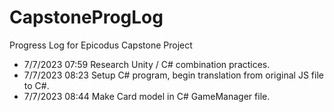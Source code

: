 # CapstoneProgLog
Progress Log for Epicodus Capstone Project

* 7/7/2023 07:59 Research Unity / C# combination practices.
* 7/7/2023 08:23 Setup C# program, begin translation from original JS file to C#.
* 7/7/2023 08:44 Make Card model in C# GameManager file.
